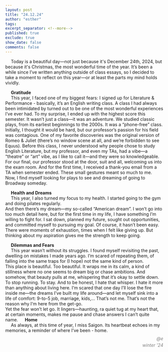 ```yaml
---
layout: post
title: "24.12.24"
author: "esther"
tags: 
excerpt_separator: <!--more-->
published: true
exclude: true
show_date: false
comments: false
---
```



&emsp; Today is a beautiful day—not just because it's December 24th, 2024, but because it's Christmas, the most wonderful time of the year.
It’s been a while since I’ve written anything outside of class essays, so I decided to take a moment to reflect on this year—or at least the parts my mind holds vividly. <!--more-->

&emsp; **Gratitude** <br>
&emsp; This year, I faced one of my biggest fears: I signed up for Literature & Performance - basically, it’s an English writing class. A class I had always been intimidated by turned out to be one of the most wonderful experiences I’ve ever had. To my surprise, I ended up with the highest score this semester.
It wasn’t just a class—it was an adventure. We studied classic plays, from its earliest beginnings to the 2000s. It was a “phone-free” class. Initially, I thought it would be hard, but our professor’s passion for his field was contagious.
One of my favorite discoveries was the original version of Romeo & Juliet (there’s no window scene at all, and we’re forbidden to see Equus). Before this class, I never understood why people chose to study English Literature, but my professor, and even my TAs, had a vibe—a “theatre” or “art” vibe, as I like to call it—and they were so knowledgeable.
For our final, our professor stood at the door, suit and all, welcoming us into the exam room. And for the first time, I received a thank-you email from a TA when semester ended. These small gestures meant so much to me. Now, I find myself looking for plays to see and dreaming of going to Broadway someday.

&emsp; **Health and Dreams** <br>
&emsp; This year, I also turned my focus to my health. I started going to the gym and doing pilates regularly. <br>
And then there’s my dream—my so-called “American dream”. I won’t go into too much detail here, but for the first time in my life, I have something I’m willing to fight for. I sat down, planned my future, sought out opportunities, and committed myself to pursuing my goal.
Of course, it hasn’t been easy. There were moments of exhaustion, times when I felt like giving up. But thinking about my aspiration gives me the strength to keep going.

&emsp; **Dilemmas and Fears** <br>
&emsp; This year wasn’t without its struggles. I found myself revisiting the past, dwelling on mistakes I made years ago. I’m scared of repeating them, of falling into the same traps for (I hope) not the same kind of person. <br>
This place is beautiful. Too beautiful. It wraps me in its calm, a kind of stillness where no one seems to dream big or chase ambitions. And somehow, that beauty pulls at me, whispering that it’s okay to settle down. To stop running. To stay. And to be honest, I hate that whisper. I hate it more than anything about living here. I’m scared that one day I’ll lose the fire inside me—the dreams I’ve built my life around—and let myself sink into a life of comfort: 9-to-5 job, marriage, kids,... That’s not me. That’s not the reason why I‘m here from the get-go. <br>
Yet the fear won’t let go.  It lingers—haunting, ra quiet tug at my heart that, at certain moments, makes me pause and chase answers I can’t quite name.
&emsp; **Home** <br>
&emsp; As always, at this time of year, I miss Saigon. Its heartbeat echoes in my memories, a reminder of where I’ve been - home.

<div class="post-info"> 
<p style="text-align: right; font-style: italic; color: grey; line-height: 0.5;">@e</p>
<p style="text-align: right; font-style: italic; color: grey; line-height: 0.5;">winter '24</p>